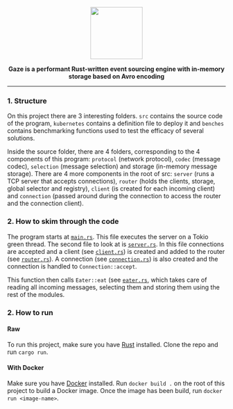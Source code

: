 <p align="center">
<img src="https://raw.githubusercontent.com/ivosequeros/gaze/master/docs/title.png" height="120"></p>
<p align="center"><b>Gaze is a performant Rust-written event sourcing engine with in-memory storage based on Avro encoding</b></p>

---

### 1. Structure

On this project there are 3 interesting folders. `src` contains the source code of the program, `kubernetes` contains a definition file to deploy it and `benches` contains benchmarking functions used to test the efficacy of several solutions.

Inside the source folder, there are 4 folders, corresponding to the 4 components of this program: `protocol` (network protocol), `codec`  (message codec), `selection` (message selection) and storage (in-memory message storage). There are 4 more components in the root of src: `server` (runs a TCP server that accepts connections), `router` (holds the clients, storage, global selector and registry), `client` (is created for each incoming client) and `connection` (passed around during the connection to access the router and the connection client).

### 2. How to skim through the code

The program starts at [`main.rs`](https://github.com/ivosequeros/gaze.rs/blob/master/src/main.rs). This file executes the server on a Tokio green thread. The second file to look at is [`server.rs`](https://github.com/ivosequeros/gaze.rs/blob/master/src/server.rs). In this file connections are accepted and a client (see [`client.rs`](https://github.com/ivosequeros/gaze.rs/blob/master/src/client.rs)) is created and added to the router (see [`router.rs`](https://github.com/ivosequeros/gaze.rs/blob/master/src/router.rs)). A connection (see [`connection.rs`](https://github.com/ivosequeros/gaze.rs/blob/master/src/connection.rs)) is also created and the connection is handled to `Connection::accept`.

This function then calls `Eater::eat` (see [`eater.rs`](https://github.com/ivosequeros/gaze.rs/blob/master/src/protocol/eater.rs), which takes care of reading all incoming messages, selecting them and storing them using the rest of the modules.

### 2. How to run
#### Raw
To run this project, make sure you have [Rust](https://rustup.rs/) installed. Clone the repo and run `cargo run`.

#### With Docker
Make sure you have [Docker](https://docs.docker.com/get-docker/) installed. Run `docker build .` on the root of this project to build a Docker image. Once the image has been build, run `docker run <image-name>`.
